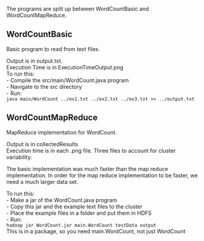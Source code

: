 The programs are split up between WordCountBasic and WordCountMapReduce.

## WordCountBasic  
  Basic program to read from text files.

  Output is in output.txt.  
  Execution Time is in ExecutionTimeOutput.png  
  To run this:  
    - Compile the src/main/WordCount.java program  
    - Navigate to the src directory  
    - Run:  
    `java main/WordCount ../ex1.txt ../ex2.txt ../ex3.txt >> ../output.txt`

## WordCountMapReduce
  MapReduce implementation for WordCount.  

  Output is in collectedResults  
  Execution time is in each .png file. Three files to account for cluster variability.  

  The basic implementation was much faster than the map reduce implementation. In order for the map reduce implementation to be faster, we need a much larger data set.  

  To run this:  
    - Make a jar of the WordCount.java program  
    - Copy this jar and the example text files to the cluster  
    - Place the example files in a folder and put them in HDFS  
    - Run:  
    `hadoop jar WordCount.jar main.WordCount testData output`  
    This is in a package, so you need main.WordCount, not just WordCount
  
